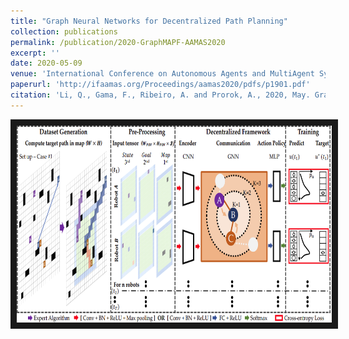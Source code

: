 ```yaml
---
title: "Graph Neural Networks for Decentralized Path Planning"
collection: publications
permalink: /publication/2020-GraphMAPF-AAMAS2020
excerpt: ''
date: 2020-05-09
venue: 'International Conference on Autonomous Agents and MultiAgent Systems'
paperurl: 'http://ifaamas.org/Proceedings/aamas2020/pdfs/p1901.pdf'
citation: 'Li, Q., Gama, F., Ribeiro, A. and Prorok, A., 2020, May. Graph Neural Networks for Decentralized Path Planning. In Proceedings of the 19th International Conference on Autonomous Agents and MultiAgent Systems (pp. 1901-1903).'
---
```

<a href="https://youtu.be/AGDk2RozpMQ
" target="_blank"><img src="/images/GraphMAPF2020.png" 
alt="IMAGE ALT TEXT HERE" width="560" height="315" border="10" /></a>


